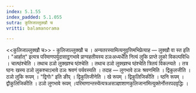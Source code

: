 ```yaml
---
index: 5.1.55
index_padded: 5.1.055
sutra: कुलिजाल्लुक्खौ च
vritti: balamanorama

---
```

<<कुलिजाल्लुक्खौ च>> - कुलिजाल्लुक्खौ च । अन्यतरस्यामित्यनुवृत्तिमभिप्रेत्याह — लुक्खौ वा स्त इति । "आर्हात्" इत्यत्र परिमाणपर्युदासाट्ठगभावे प्राग्वहतीयस्य ठञःअध्यर्धे॑ति नित्यं लुकि प्राप्ते लुको विकल्पविधिः । चात्ष्ठंश्चेति । तथाच ठञो लुक्खश्च ष्ठंश्चेति । तथाच ठञो लुक्खश्च ष्ठंश्चेति त्रितयं विकल्प्यते । तत्र ष्ठनः खस्य ठञो लुकश्चाऽभावे ठञः श्रवणं पर्यवस्यति । तदाह — लुगभावे ठञः श्रवणमिति । द्विकुलजीति । ठञो लुकि रूपम् । "द्विगोः" इति ङीप् । द्विकुलिजीनेति । खे रूपम् । द्विकुलिजिकीति । ष्ठनि रूपम् । द्वौकुलिजिकीति । ठञो लुगभावे रूपम् ।परिमाणान्तस्ये॑त्यत्रअसञ्ज्ञाशाणकुलिजाना॑मित्युक्तेर्नोत्तरपदवृद्धिः ।